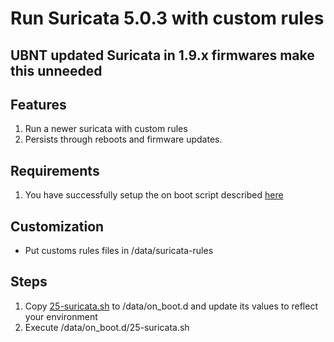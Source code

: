 # Run Suricata 5.0.3 with custom rules

## UBNT updated Suricata in 1.9.x firmwares make this unneeded

## Features

1. Run a newer suricata with custom rules
2. Persists through reboots and firmware updates.

## Requirements

1. You have successfully setup the on boot script described [here](https://github.com/chalk-hwang/unifios-utilities/tree/main/on-boot-script)

## Customization

- Put customs rules files in /data/suricata-rules

## Steps

1. Copy [25-suricata.sh](on_boot.d/25-suricata.sh) to /data/on_boot.d and update its values to reflect your environment
2. Execute /data/on_boot.d/25-suricata.sh

